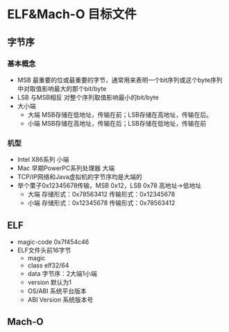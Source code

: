 # ELF&Mach-O 目标文件
## 字节序
### 基本概念
- MSB 最重要的位或最重要的字节，通常用来表明一个bit序列或这个byte序列中对取值影响最大的那个bit/byte
- LSB 与MSB相反 对整个序列取值影响最小的bit/byte
- 大小端
	- 大端 MSB存储在低地址，传输在前；LSB存储在高地址，传输在后。
	- 小端 MSB存储在高地址，传输在后；LSB存储在低地址，传输在前
### 机型
- Intel X86系列 小端
- Mac 早期PowerPC系列处理器 大端
- TCP/IP网络和Java虚拟机的字节序均是大端的
- 举个栗子0x12345678传输，MSB 0x12，LSB 0x78  高地址->低地址
	- 大端 存储形式：0x78563412 传输形式：0x12345678
  	- 小端 存储形式：0x12345678 传输形式：0x78563412
## ELF
- magic-code 0x7f454c46
- ELF文件头前16字节
	- magic
	- class elf32/64
	- data 字节序：2大端1小端
	- version 默认为1
	- OS/ABI 系统平台版本
	- ABI Version 系统版本号
## Mach-O
